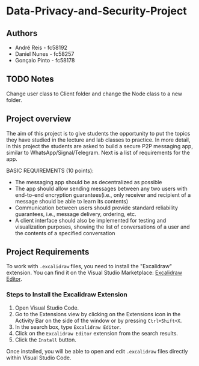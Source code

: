 # Data-Privacy-and-Security-Project

## Authors

- André Reis - fc58192
- Daniel Nunes - fc58257
- Gonçalo Pinto - fc58178

## TODO Notes

Change user class to Client folder and change the Node class to a new folder.

## Project overview

The aim of this project is to give students the opportunity to put the topics they have studied in the lecture and lab classes to practice. In more detail, in this project the students are asked to build a secure P2P messaging app, similar to WhatsApp/Signal/Telegram. Next is a list of requirements for the app.

BASIC REQUIREMENTS (10 points):
-  The messaging app should be as decentralized as possible
- The app should allow sending messages between any two users with end-to-end encryption
guarantees(i.e., only receiver and recipient of a message should be able to learn its contents)
- Communication between users should provide standard reliability guarantees, i.e., message
delivery, ordering, etc.
- A client interface should also be implemented for testing and visualization purposes,
showing the list of conversations of a user and the contents of a specified conversation

## Project Requirements

To work with `.excalidraw` files, you need to install the "Excalidraw" extension. You can find it on the Visual Studio Marketplace: [Excalidraw Editor](https://marketplace.visualstudio.com/items?itemName=pomdtr.excalidraw-editor).

### Steps to Install the Excalidraw Extension

1. Open Visual Studio Code.
2. Go to the Extensions view by clicking on the Extensions icon in the Activity Bar on the side of the window or by pressing `Ctrl+Shift+X`.
3. In the search box, type `Excalidraw Editor`.
4. Click on the `Excalidraw Editor` extension from the search results.
5. Click the `Install` button.

Once installed, you will be able to open and edit `.excalidraw` files directly within Visual Studio Code.